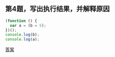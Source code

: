 ## 第4题，写出执行结果，并解释原因

```js
(function () {
  var a = (b = 5);
})();
console.log(b);
console.log(a);
```

[答案](https://github.com/lgwebdream/FE-Interview/issues/42)